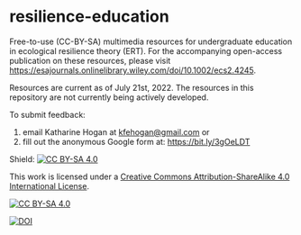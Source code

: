 # resilience-education
Free-to-use (CC-BY-SA) multimedia resources for undergraduate education in ecological resilience theory (ERT). For the accompanying open-access publication on these resources, please visit https://esajournals.onlinelibrary.wiley.com/doi/10.1002/ecs2.4245.

Resources are current as of July 21st, 2022. The resources in this repository are not currently being actively developed. 

To submit feedback: 
1) email Katharine Hogan at kfehogan@gmail.com
or
2) fill out the anonymous Google form at: https://bit.ly/3gOeLDT

Shield: [![CC BY-SA 4.0][cc-by-sa-shield]][cc-by-sa]

This work is licensed under a
[Creative Commons Attribution-ShareAlike 4.0 International License][cc-by-sa].

[![CC BY-SA 4.0][cc-by-sa-image]][cc-by-sa]

[cc-by-sa]: http://creativecommons.org/licenses/by-sa/4.0/
[cc-by-sa-image]: https://licensebuttons.net/l/by-sa/4.0/88x31.png
[cc-by-sa-shield]: https://img.shields.io/badge/License-CC%20BY--SA%204.0-lightgrey.svg

[![DOI](https://zenodo.org/badge/459705031.svg)](https://zenodo.org/badge/latestdoi/459705031)
